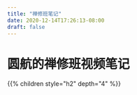 ```yaml
---
title: "禅修班笔记"
date: 2020-12-14T17:26:13-08:00
draft: false
---
```


# 圆航的禅修班视频笔记

{{% children style="h2" depth="4" %}}
